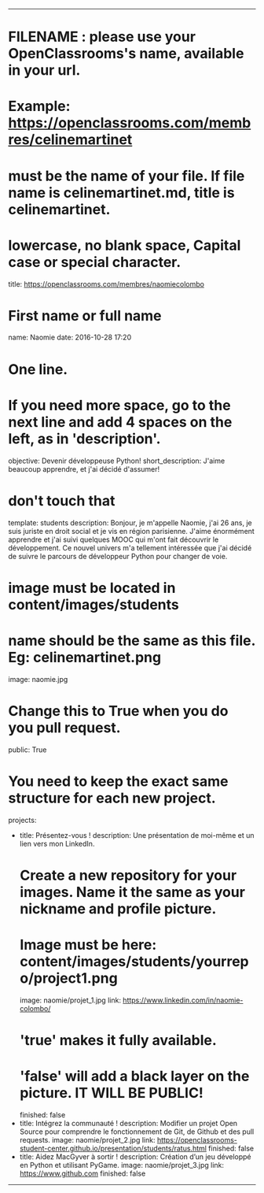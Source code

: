 ---

# FILENAME : please use your OpenClassrooms's name, available in your url.
# Example: https://openclassrooms.com/membres/celinemartinet
# must be the name of your file. If file name is celinemartinet.md, title is celinemartinet.
# lowercase, no blank space, Capital case or special character.
title: https://openclassrooms.com/membres/naomiecolombo

# First name or full name
name: Naomie
date: 2016-10-28 17:20

# One line.
# If you need more space, go to the next line and add 4 spaces on the left, as in 'description'.
objective: Devenir développeuse Python!
short_description: J'aime beaucoup apprendre, et j'ai décidé d'assumer!

# don't touch that
template: students
description:
    Bonjour, je m'appelle Naomie, j'ai 26 ans, je suis juriste en droit social et je vis en région parisienne. J'aime énormément apprendre et j'ai suivi quelques MOOC qui m'ont fait découvrir le développement. Ce nouvel univers m'a tellement intéressée que j'ai décidé de suivre le parcours de développeur Python pour changer de voie.

# image must be located in content/images/students
# name should be the same as this file. Eg: celinemartinet.png
image: naomie.jpg

# Change this to True when you do you pull request.
public: True

# You need to keep the exact same structure for each new project.
projects:
  - title: Présentez-vous !
    description: Une présentation de moi-même et un lien vers mon LinkedIn.
    # Create a new repository for your images. Name it the same as your nickname and profile picture.
    # Image must be here: content/images/students/yourrepo/project1.png
    image: naomie/projet_1.jpg
    link: https://www.linkedin.com/in/naomie-colombo/
    # 'true' makes it fully available.
    # 'false' will add a black layer on the picture. IT WILL BE PUBLIC!
    finished: false
  - title: Intégrez la communauté !
    description: Modifier un projet Open Source pour comprendre le fonctionnement de Git, de Github et des pull requests. 
    image: naomie/projet_2.jpg
    link: https://openclassrooms-student-center.github.io/presentation/students/ratus.html
    finished: false
  - title: Aidez MacGyver à sortir !
    description: Création d’un jeu développé en Python et utilisant PyGame.
    image: naomie/projet_3.jpg
    link: https://www.github.com
    finished: false
---